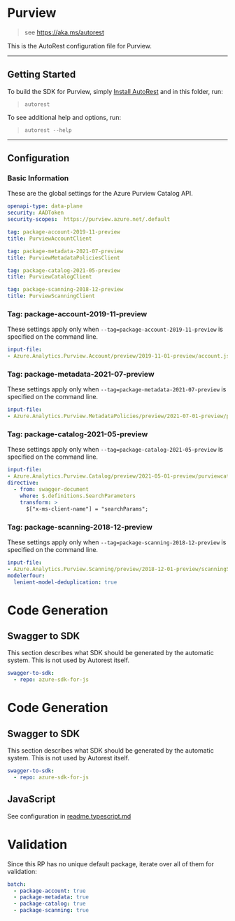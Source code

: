 # Purview

> see https://aka.ms/autorest

This is the AutoRest configuration file for Purview.

---

## Getting Started

To build the SDK for Purview, simply [Install AutoRest](https://aka.ms/autorest/install) and in this folder, run:

> `autorest`

To see additional help and options, run:

> `autorest --help`
---

## Configuration

### Basic Information

These are the global settings for the Azure Purview Catalog API.

``` yaml
openapi-type: data-plane
security: AADToken
security-scopes:  https://purview.azure.net/.default
```

``` yaml $(package-account)
tag: package-account-2019-11-preview
title: PurviewAccountClient
```

``` yaml $(package-metadata)
tag: package-metadata-2021-07-preview
title: PurviewMetadataPoliciesClient
```

``` yaml $(package-catalog)
tag: package-catalog-2021-05-preview
title: PurviewCatalogClient
```

``` yaml $(package-scanning)
tag: package-scanning-2018-12-preview
title: PurviewScanningClient
```

### Tag: package-account-2019-11-preview
These settings apply only when `--tag=package-account-2019-11-preview` is specified on the command line.

``` yaml $(tag) == 'package-account-2019-11-preview'
input-file:
- Azure.Analytics.Purview.Account/preview/2019-11-01-preview/account.json
```

### Tag: package-metadata-2021-07-preview
These settings apply only when `--tag=package-metadata-2021-07-preview` is specified on the command line.

``` yaml $(tag) == 'package-metadata-2021-07-preview'
input-file:
- Azure.Analytics.Purview.MetadataPolicies/preview/2021-07-01-preview/purviewMetadataPolicy.json
```

### Tag: package-catalog-2021-05-preview
These settings apply only when `--tag=package-catalog-2021-05-preview` is specified on the command line.

``` yaml $(tag) == 'package-catalog-2021-05-preview'
input-file:
- Azure.Analytics.Purview.Catalog/preview/2021-05-01-preview/purviewcatalog.json
directive:
  - from: swagger-document
    where: $.definitions.SearchParameters
    transform: >
      $["x-ms-client-name"] = "searchParams";
```

### Tag: package-scanning-2018-12-preview
These settings apply only when `--tag=package-scanning-2018-12-preview` is specified on the command line.

``` yaml $(tag) == 'package-scanning-2018-12-preview'
input-file:
- Azure.Analytics.Purview.Scanning/preview/2018-12-01-preview/scanningService.json
modelerfour:
  lenient-model-deduplication: true
```

# Code Generation

## Swagger to SDK

This section describes what SDK should be generated by the automatic system.
This is not used by Autorest itself.

``` yaml $(swagger-to-sdk)
swagger-to-sdk:
  - repo: azure-sdk-for-js
```

# Code Generation

## Swagger to SDK

This section describes what SDK should be generated by the automatic system.
This is not used by Autorest itself.

``` yaml $(swagger-to-sdk)
swagger-to-sdk:
  - repo: azure-sdk-for-js
```


## JavaScript

See configuration in [readme.typescript.md](./readme.typescript.md)
# Validation

Since this RP has no unique default package, iterate over all of them for validation:

``` yaml $(validation)
batch:
  - package-account: true
  - package-metadata: true
  - package-catalog: true
  - package-scanning: true
```
